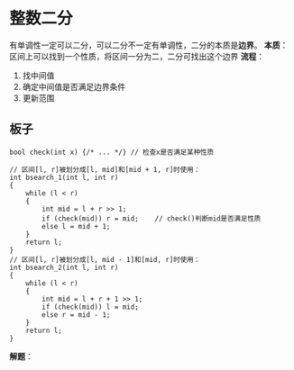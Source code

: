# 整数二分
有单调性一定可以二分，可以二分不一定有单调性，二分的本质是**边界**。
**本质**：区间上可以找到一个性质，将区间一分为二，二分可找出这个边界
**流程**：
1. 找中间值
2. 确定中间值是否满足边界条件
3. 更新范围

## 板子
~~~
bool check(int x) {/* ... */} // 检查x是否满足某种性质

// 区间[l, r]被划分成[l, mid]和[mid + 1, r]时使用：
int bsearch_1(int l, int r)
{
    while (l < r)
    {
        int mid = l + r >> 1;
        if (check(mid)) r = mid;    // check()判断mid是否满足性质
        else l = mid + 1;
    }
    return l;
}
// 区间[l, r]被划分成[l, mid - 1]和[mid, r]时使用：
int bsearch_2(int l, int r)
{
    while (l < r)
    {
        int mid = l + r + 1 >> 1;
        if (check(mid)) l = mid;
        else r = mid - 1;
    }
    return l;
}
~~~

**解题**：
~~~

~~~